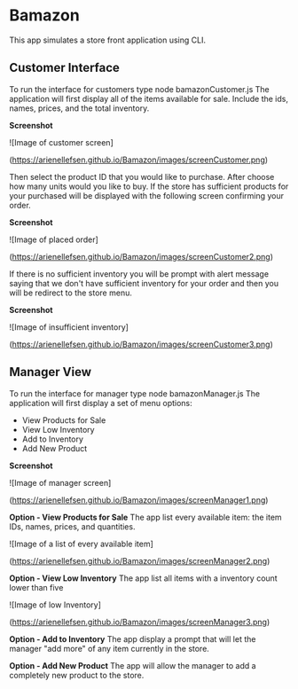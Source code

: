 # Bamazon
This app simulates a store front application using CLI.

## Customer Interface
To run the interface for customers type node bamazonCustomer.js
The application will first display all of the items available for sale. Include the ids, names, prices, and the total inventory.

**Screenshot**

![Image of customer screen]

(https://arienellefsen.github.io/Bamazon/images/screenCustomer.png)

Then select the product ID that you would like to purchase.
After choose how many units would you like to buy.
If the store has sufficient products for your purchased will be displayed with the following screen confirming your order.

**Screenshot**

![Image of placed order]

(https://arienellefsen.github.io/Bamazon/images/screenCustomer2.png)


If there is no sufficient inventory you will be prompt with alert message saying that we don't have sufficient inventory for your order and then you will be redirect to the store menu.

**Screenshot**

![Image of insufficient inventory]

(https://arienellefsen.github.io/Bamazon/images/screenCustomer3.png)


## Manager View
To run the interface for manager type node bamazonManager.js
The application will first display a set of menu options:

* View Products for Sale
* View Low Inventory
* Add to Inventory
* Add New Product

**Screenshot**

![Image of manager screen]

(https://arienellefsen.github.io/Bamazon/images/screenManager1.png)

**Option - View Products for Sale**
The app list every available item: the item IDs, names, prices, and quantities.

![Image of a list of every available item]

(https://arienellefsen.github.io/Bamazon/images/screenManager2.png)

**Option - View Low Inventory**
The app list all items with a inventory count lower than five

![Image of low Inventory]

(https://arienellefsen.github.io/Bamazon/images/screenManager3.png)

**Option - Add to Inventory**
The app display a prompt that will let the manager "add more" of any item currently in the store.

**Option - Add New Product**
The app will allow the manager to add a completely new product to the store.
